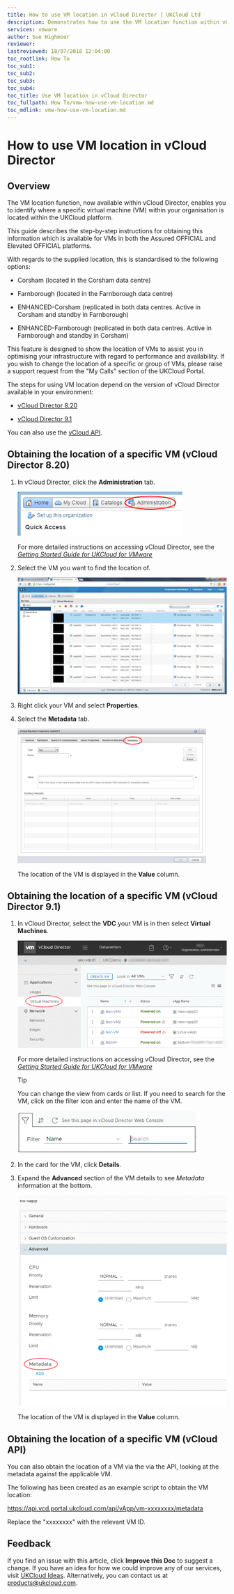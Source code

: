 ```yaml
---
title: How to use VM location in vCloud Director | UKCloud Ltd
description: Demonstrates how to use the VM location function within vCloud Director to show the logical location of a specific virtual machine in your organisation
services: vmware
author: Sue Highmoor
reviewer:
lastreviewed: 18/07/2018 12:04:00
toc_rootlink: How To
toc_sub1: 
toc_sub2:
toc_sub3:
toc_sub4:
toc_title: Use VM location in vCloud Director
toc_fullpath: How To/vmw-how-use-vm-location.md
toc_mdlink: vmw-how-use-vm-location.md
---
```


# How to use VM location in vCloud Director

## Overview

The VM location function, now available within vCloud Director, enables you to identify where a specific virtual machine (VM) within your organisation is located within the UKCloud platform.

This guide describes the step-by-step instructions for obtaining this information which is available for VMs in both the Assured OFFICIAL and Elevated OFFICIAL platforms.

With regards to the supplied location, this is standardised to the following options:

- Corsham (located in the Corsham data centre)

- Farnborough (located in the Farnborough data centre)

- ENHANCED-Corsham (replicated in both data centres. Active in Corsham and standby in Farnborough)

- ENHANCED-Farnborough (replicated in both data centres. Active in Farnborough and standby in Corsham)

This feature is designed to show the location of VMs to assist you in optimising your infrastructure with regard to performance and availability. If you wish to change the location of a specific or group
of VMs, please raise a support request from the "My Calls" section of the UKCloud Portal.

The steps for using VM location depend on the version of vCloud Director available in your environment:

- [vCloud Director 8.20](#obtaining-the-location-of-a-specific-vm-vcloud-director-820)

- [vCloud Director 9.1](#obtaining-the-location-of-a-specific-vm-vcloud-director-91)

You can also use the [vCloud API](#obtaining-the-location-of-a-specific-vm-vcloud-api).

## Obtaining the location of a specific VM (vCloud Director 8.20)

1. In vCloud Director, click the **Administration** tab.

    ![Administration tab in vCloud Director](images/vmw-vcd-tab-admin.png)

    For more detailed instructions on accessing vCloud Director, see the [*Getting Started Guide for UKCloud for VMware*](vmw-gs.md)

2. Select the VM you want to find the location of.

    ![List of virtual machines](images/vmw-vcd-vms.png)

3. Right click your VM and select **Properties**.

4. Select the **Metadata** tab.

    ![Metadata tab in VM Properties dialog box](images/vmw-vcd-tab-vm-metatdata.png)

    The location of the VM is displayed in the **Value** column.

## Obtaining the location of a specific VM (vCloud Director 9.1)

1. In vCloud Director, select the **VDC** your VM is in then select **Virtual Machines**.

    ![Virtual Machines menu option](images/vmw-vcd-tp-vms.png)

    For more detailed instructions on accessing vCloud Director, see the [*Getting Started Guide for UKCloud for VMware*](vmw-gs.md)

    > [!TIP]
    > You can change the view from cards or list. If you need to search for the VM, click on the filter icon and enter the name of the VM.

    ![Filter virtual machines](images/vmw-vcd-tp-vms-filter.png)

2. In the card for the VM, click **Details**.

3. Expand the **Advanced** section of the VM details to see *Metadata* information at the bottom.

    ![VM details -- Metadata](images/vmw-vcd-tp-vm-metadata.png)

    The location of the VM is displayed in the **Value** column.

## Obtaining the location of a specific VM (vCloud API)

You can also obtain the location of a VM via the via the API, looking at the metadata against the applicable VM.

The following has been created as an example script to obtain the VM location:

https://api.vcd.portal.ukcloud.com/api/vApp/vm-xxxxxxxx/metadata

Replace the "xxxxxxxx" with the relevant VM ID.

## Feedback

If you find an issue with this article, click **Improve this Doc** to suggest a change. If you have an idea for how we could improve any of our services, visit [UKCloud Ideas](https://ideas.ukcloud.com). Alternatively, you can contact us at <products@ukcloud.com>.
